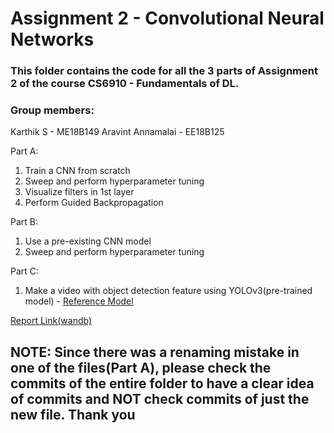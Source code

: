 # Assignment 2 - Convolutional Neural Networks

### This folder contains the code for all the 3 parts of Assignment 2 of the course CS6910 - Fundamentals of DL.

### Group members: 
Karthik S - ME18B149
Aravint Annamalai - EE18B125

Part A:
  1) Train a CNN from scratch
  2) Sweep and perform hyperparameter tuning
  3) Visualize filters in 1st layer
  4) Perform Guided Backpropagation

Part B:
  1) Use a pre-existing CNN model
  2) Sweep and perform hyperparameter tuning

Part C:
  1) Make a video with object detection feature using YOLOv3(pre-trained model) - [Reference Model](https://github.com/AlexeyAB/darknet)


[Report Link(wandb)](https://wandb.ai/kodikarthik21/Assignment%202/reports/Assignment-2-Convolutional-Neural-Networks--Vmlldzo1NjQ0NDQ?accessToken=y98grmei3a3l8mz4mlfv008r091zssbrwvqlu693mzjz6o9yw79ogbez3t5xabz4)


## NOTE: Since there was a renaming mistake in one of the files(Part A), please check the commits of the entire folder to have a clear idea of commits and NOT check commits of just the new file. Thank you
